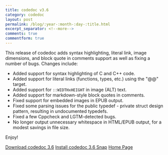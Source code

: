 ```yaml
---
title: codedoc v3.6
category: codedoc
layout: post
permalink: /blog/:year-:month-:day-:title.html
excerpt_separator: <!--more-->
comments: true
commentform: true
---
```


This release of codedoc adds syntax highlighting, literal link, image
dimensions, and block quote in comments support as well as fixing a number of
bugs. Changes include:

- Added support for syntax highlighting of C and C++ code.
- Added support for literal links (functions, types, etc.) using the "@@"
  target.
- Added support for `::WIDTHxHEIGHT` in image (ALT) text.
- Added support for markdown-style block quotes in comments.
- Fixed support for embedded images in EPUB output.
- Fixed some parsing issues for the public typedef - private struct design
  pattern, resulting in undocumented typedefs.
- Fixed a few Cppcheck and LGTM-detected bugs.
- No longer output unnecessary whitespace in HTML/EPUB output, for a modest
  savings in file size.

Enjoy!

<a class="btn btn-primary" href="https://github.com/michaelrsweet/codedoc/releases/tag/v3.6">Download codedoc 3.6</a>
<a class="btn btn-default" href="https://snapcraft.io/codedoc">Install codedoc 3.6 Snap</a>
<a class="btn btn-default" href="/codedoc/index.html">Home Page</a>
